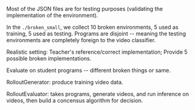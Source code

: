 Most of the JSON files are for testing purposes (validating the implementation of the environment).

In the `./broken_small`, we collect 10 broken environments, 5 used as training, 5 used as testing. 
Programs are disjoint -- meaning the testing environments are completely foreign to the video classifier.

Realistic setting: 
Teacher's reference/correct implementation; Provide 5 possible broken implementations.

Evaluate on student programs -- different broken things or same.

RolloutGenerator: produce training video data.

RolloutEvaluator: takes programs, generate videos, and run inference on videos, then build a concensus algorithm for decision.